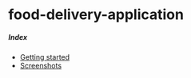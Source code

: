 # food-delivery-application

##### Index

- [Getting started](/docs/md/getting_started.md)
- [Screenshots](/docs/md/screenshots.md)